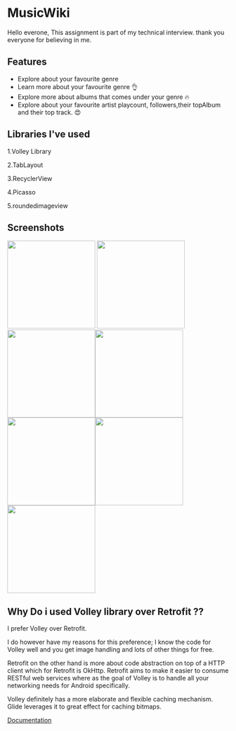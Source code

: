
# MusicWiki

Hello everone,
This assignment is part of my technical interview.
thank you everyone for believing in me.





## Features

- Explore about your favourite genre
- Learn more about your favourite genre  👌
- Explore more about albums that comes under your   genre 🔥
- Explore about your favourite artist playcount, 
  followers,their topAlbum and their top track.
  😍
  



## Libraries I've used
1.Volley Library

2.TabLayout

3.RecyclerView

4.Picasso

5.roundedimageview

## Screenshots

<img src="https://github.com/vedant-dev0718/MusicWiki/blob/master/screenshots/ss1.jpg" height="200"/> <img src="https://github.com/vedant-dev0718/MusicWiki/blob/master/screenshots/ss2.jpg" height="200"/><img src="https://github.com/vedant-dev0718/MusicWiki/blob/master/screenshots/ss3.jpg" height="200"/><img src="https://github.com/vedant-dev0718/MusicWiki/blob/master/screenshots/ss4.jpg" height="200"/><img src="https://github.com/vedant-dev0718/MusicWiki/blob/master/screenshots/ss5.jpg" height="200"/><img src="https://github.com/vedant-dev0718/MusicWiki/blob/master/screenshots/ss6.jpg" height="200"/><img src="https://github.com/vedant-dev0718/MusicWiki/blob/master/screenshots/ss7.jpg" height="200"/>


## Why Do i used Volley library over Retrofit ??

I prefer Volley over Retrofit. 

I do however have my reasons for this preference; I know the code for Volley well and you get image handling and lots of other things for free.

 Retrofit on the other hand is more about code abstraction on top of a HTTP client which for Retrofit is OkHttp. Retrofit aims to make it easier to consume RESTful web services where as the goal of Volley is to handle all your networking needs for Android specifically.

Volley definitely has a more elaborate and flexible caching mechanism. Glide leverages it to great effect for caching bitmaps.

[Documentation](https://medium.com/@sudhakarprajapati7/retrofit-vs-volley-c6cf74b3c8e4)
